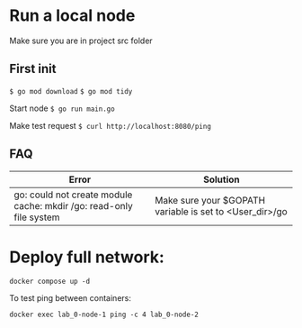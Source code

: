 # Run a local node

Make sure you are in project src folder

## First init

`$ go mod download`
`$ go mod tidy`

Start node
`$ go run main.go`

Make test request
`$ curl http://localhost:8080/ping`

## FAQ

| Error | Solution |
| ----- | -------- |
| go: could not create module cache: mkdir /go: read-only file system | Make sure your $GOPATH variable is set to <User_dir>/go |

# Deploy full network:

`docker compose up -d`

To test ping between containers:

`docker exec lab_0-node-1 ping -c 4 lab_0-node-2`
